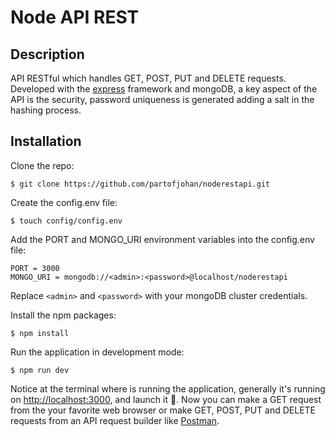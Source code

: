 # Node API REST

## Description
API RESTful which handles GET, POST, PUT and DELETE requests. Developed with the [express](https://expressjs.com) framework and mongoDB, a key aspect of the API is the security, password uniqueness is generated adding a salt in the hashing process.

## Installation

Clone the repo:
```
$ git clone https://github.com/partofjohan/noderestapi.git
```

Create the config.env file:
```
$ touch config/config.env
```

Add the PORT and MONGO_URI environment variables into the config.env file:
```
PORT = 3000
MONGO_URI = mongodb://<admin>:<password>@localhost/noderestapi
```
Replace ```<admin>``` and ```<password>``` with your mongoDB cluster credentials.

Install the npm packages:
```
$ npm install 
```

Run the application in development mode:
```
$ npm run dev
```
Notice at the terminal where is running the application, generally it's running on [http://localhost:3000](http://localhost:3000), and launch it 🚀. Now you can make a GET request from the your favorite web browser or make GET, POST, PUT and DELETE requests from an API request builder like [Postman](https://www.postman.com).
